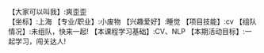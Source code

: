 【大家可以叫我】:爽歪歪         
【坐标】:上海
【专业/职业】:小废物
【兴趣爱好】:睡觉
【项目技能】:cv
【组队情况】:未组队，快来一起!
【本课程学习基础】:CV、NLP
【本期活动目标】:一起学习，闯关达人!